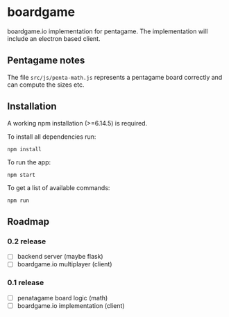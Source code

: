 # boardgame

boardgame.io implementation for pentagame. The implementation will include an electron based client.

## Pentagame notes

The file `src/js/penta-math.js` represents a pentagame board correctly and can compute the sizes etc.

## Installation

A working npm installation (>=6.14.5) is required.

To install all dependencies run:

`npm install`

To run the app:

`npm start`

To get a list of available commands:

`npm run`

## Roadmap

### 0.2 release

- [ ] backend server (maybe flask)
- [ ] boardgame.io multiplayer (client)

### 0.1 release

- [ ] penatagame board logic (math)
- [ ] boardgame.io implementation (client)
